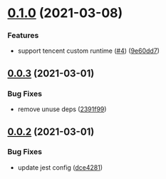 # [0.1.0](https://github.com/serverless-plus/serverless-http/compare/v0.0.3...v0.1.0) (2021-03-08)


### Features

* support tencent custom runtime ([#4](https://github.com/serverless-plus/serverless-http/issues/4)) ([9e60dd7](https://github.com/serverless-plus/serverless-http/commit/9e60dd777f291a43a0c7189507d22123856bae9f))

## [0.0.3](https://github.com/serverless-plus/serverless-http/compare/v0.0.2...v0.0.3) (2021-03-01)


### Bug Fixes

* remove unuse deps ([2391f99](https://github.com/serverless-plus/serverless-http/commit/2391f994817a53fcb3399dd295ce9d90b72b6be7))

## [0.0.2](https://github.com/serverless-plus/serverless-http/compare/v0.0.1...v0.0.2) (2021-03-01)


### Bug Fixes

* update jest config ([dce4281](https://github.com/serverless-plus/serverless-http/commit/dce42813ccc09374e96853bc54ab5d1f432d3cae))
